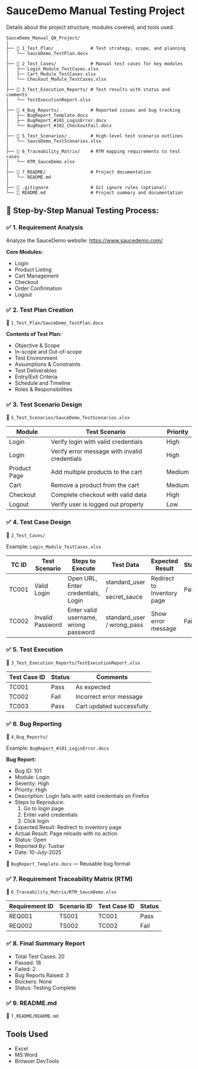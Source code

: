 # SauceDemo Manual Testing Project

Details about the project structure, modules covered, and tools used.

```plaintext
SauceDemo_Manual_QA_Project/
│
├── 📂 1_Test_Plan/              # Test strategy, scope, and planning
│   └── SauceDemo_TestPlan.docx
│
├── 📂 2_Test_Cases/             # Manual test cases for key modules
│   ├── Login_Module_TestCases.xlsx
│   ├── Cart_Module_TestCases.xlsx
│   └── Checkout_Module_TestCases.xlsx
│
├── 📂 3_Test_Execution_Reports/ # Test results with status and comments
│   └── TestExecutionReport.xlsx
│
├── 📂 4_Bug_Reports/            # Reported issues and bug tracking
│   ├── BugReport_Template.docx
│   ├── BugReport_#101_LoginError.docx
│   └── BugReport_#102_CheckoutFail.docx
│
├── 📂 5_Test_Scenarios/         # High-level test scenario outlines
│   └── SauceDemo_TestScenarios.xlsx
│
├── 📂 6_Traceability_Matrix/    # RTM mapping requirements to test cases
│   └── RTM_SauceDemo.xlsx
│
├── 📂 7_README/                 # Project documentation
│   └── README.md
│
├── 📄 .gitignore                # Git ignore rules (optional)
└── 📄 README.md                 # Project summary and documentation

```





























## 📌 Step-by-Step Manual Testing Process:

### ✅ 1. Requirement Analysis
Analyze the SauceDemo website: https://www.saucedemo.com/

**Core Modules:**
- Login
- Product Listing
- Cart Management
- Checkout
- Order Confirmation
- Logout

### ✅ 2. Test Plan Creation
📁 `1_Test_Plan/SauceDemo_TestPlan.docx`

**Contents of Test Plan:**
- Objective & Scope
- In-scope and Out-of-scope
- Test Environment
- Assumptions & Constraints
- Test Deliverables
- Entry/Exit Criteria
- Schedule and Timeline
- Roles & Responsibilities

### ✅ 3. Test Scenario Design
📁 `5_Test_Scenarios/SauceDemo_TestScenarios.xlsx`

| Module       | Test Scenario                               | Priority |
|--------------|---------------------------------------------|----------|
| Login        | Verify login with valid credentials         | High     |
| Login        | Verify error message with invalid credentials| High     |
| Product Page | Add multiple products to the cart           | Medium   |
| Cart         | Remove a product from the cart              | Medium   |
| Checkout     | Complete checkout with valid data           | High     |
| Logout       | Verify user is logged out properly          | Low      |

### ✅ 4. Test Case Design
📁 `2_Test_Cases/`

Example: `Login_Module_TestCases.xlsx`

| TC ID | Test Scenario     | Steps to Execute                      | Test Data                 | Expected Result                          | Status |
|-------|-------------------|---------------------------------------|---------------------------|------------------------------------------|--------|
| TC001 | Valid Login       | Open URL, Enter credentials, Login    | standard_user / secret_sauce | Redirect to Inventory page          | Pass   |
| TC002 | Invalid Password  | Enter valid username, wrong password  | standard_user / wrong_pass | Show error message                    | Fail   |

### ✅ 5. Test Execution
📁 `3_Test_Execution_Reports/TestExecutionReport.xlsx`

| Test Case ID | Status | Comments                    |
|--------------|--------|-----------------------------|
| TC001        | Pass   | As expected                 |
| TC002        | Fail   | Incorrect error message     |
| TC003        | Pass   | Cart updated successfully   |

### ✅ 6. Bug Reporting
📁 `4_Bug_Reports/`

Example: `BugReport_#101_LoginError.docx`

**Bug Report:**
- Bug ID: 101
- Module: Login
- Severity: High
- Priority: High
- Description: Login fails with valid credentials on Firefox
- Steps to Reproduce:
  1. Go to login page
  2. Enter valid credentials
  3. Click login
- Expected Result: Redirect to inventory page
- Actual Result: Page reloads with no action
- Status: Open
- Reported By: Tushar
- Date: 10-July-2025

📁 `BugReport_Template.docx` — Reusable bug format

### ✅ 7. Requirement Traceability Matrix (RTM)
📁 `6_Traceability_Matrix/RTM_SauceDemo.xlsx`

| Requirement ID | Scenario ID | Test Case ID | Status |
|----------------|-------------|--------------|--------|
| REQ001         | TS001       | TC001        | Pass   |
| REQ002         | TS002       | TC002        | Fail   |

### ✅ 8. Final Summary Report
- Total Test Cases: 20
- Passed: 18
- Failed: 2
- Bug Reports Raised: 3
- Blockers: None
- Status: Testing Complete

### ✅ 9. README.md
📁 `7_README/README.md`

## Tools Used
- Excel
- MS Word
- Browser DevTools
